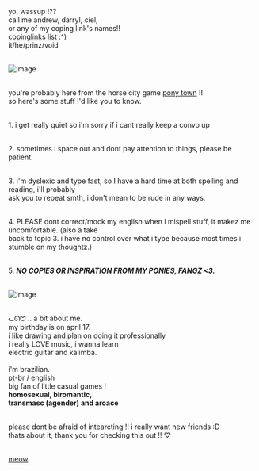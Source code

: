 yo, wassup !?? 
<br/> call me andrew, darryl, ciel,
<br/> or any of my coping link's names!!
<br/> [copinglinks list](https://rentry.co/garfielflasagna) :^)
<br/> it/he/prinz/void

<br/>![image](https://user-images.githubusercontent.com/99940081/158275074-cf1f31c9-e649-46bb-870d-4fcc150bb3e5.png)

<br/> you're probably here from the horse city game [pony town](https://pony.town) !! 
<br/> so here's some stuff I'd like you to know.

<br/> 1. i get really quiet so i'm sorry if i cant really keep a convo up

<br/> 2. sometimes i space out and dont pay attention to things, please be patient.

<br/> 3. i'm dyslexic and type fast, so I have a hard time at both spelling and reading, i'll probably
<br/> ask you to repeat smth, i don't mean to be rude in any ways.

<br/> 4. PLEASE dont correct/mock my english when i mispell stuff, it makez me uncomfortable. (also a take 
<br/> back to topic 3. i have no control over what i type because most times i stumble on my thoughtz.)

<br/> 5. ***NO COPIES OR INSPIRATION FROM MY PONIES, FANGZ <3.***

<br/>![image](https://user-images.githubusercontent.com/99940081/159185048-d45e57fc-7ada-491b-9073-ec447394eb5b.png)

<br/> ᓚᘏᗢ .. a bit about me.
<br/> my birthday is on april 17.
<br/> i like drawing and plan on doing it professionally
<br/> i really LOVE music, i wanna learn
<br/> electric guitar and kalimba.
<br/>
<br/> i'm brazilian. 
<br/> pt-br / english
<br/> big fan of little casual games ! 
<br/> **homosexual, biromantic,** 
<br/> **transmasc (agender) and aroace**

<br/> please dont be afraid of intearcting !! i really want new friends :D
<br/>  thats about it, thank you for checking this out !! ♡

<br/>[meow](https://youtu.be/d9hMo5Pd6b0)

<!---
andrewlikescats/andrewlikescats is a ✨ special ✨ repository because its `README.md` (this file) appears on your GitHub profile.
You can click the Preview link to take a look at your changes.
--->
